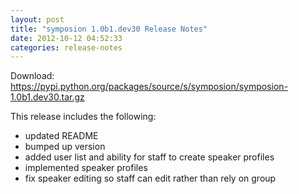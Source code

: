 ```yaml
---
layout: post
title: "symposion 1.0b1.dev30 Release Notes"
date: 2012-10-12 04:52:33
categories: release-notes
---
```


Download: <https://pypi.python.org/packages/source/s/symposion/symposion-1.0b1.dev30.tar.gz>

This release includes the following:

* updated README
* bumped up version
* added user list and ability for staff to create speaker profiles
* implemented speaker profiles
* fix speaker editing so staff can edit rather than rely on group
